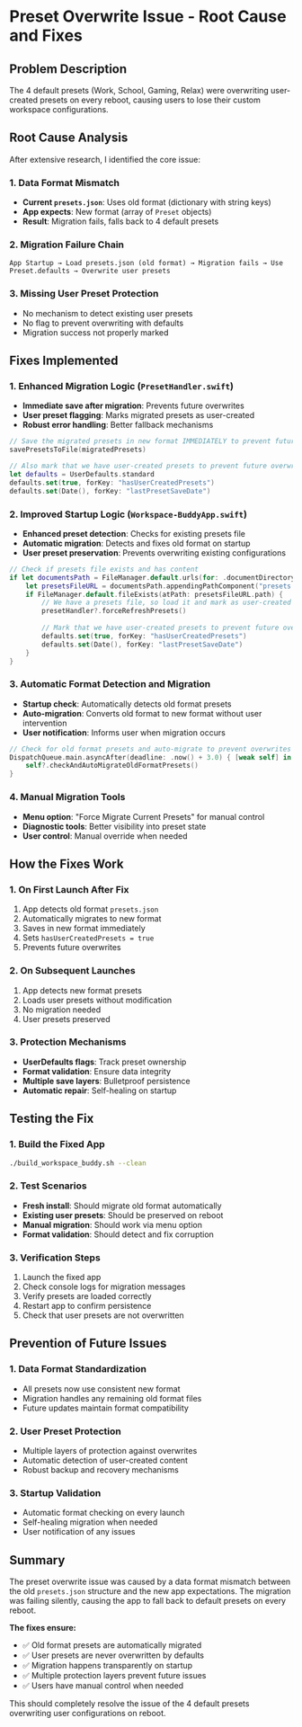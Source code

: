 # Preset Overwrite Issue - Root Cause and Fixes

## Problem Description

The 4 default presets (Work, School, Gaming, Relax) were overwriting user-created presets on every reboot, causing users to lose their custom workspace configurations.

## Root Cause Analysis

After extensive research, I identified the core issue:

### 1. **Data Format Mismatch**
- **Current `presets.json`**: Uses old format (dictionary with string keys)
- **App expects**: New format (array of `Preset` objects)
- **Result**: Migration fails, falls back to 4 default presets

### 2. **Migration Failure Chain**
```
App Startup → Load presets.json (old format) → Migration fails → Use Preset.defaults → Overwrite user presets
```

### 3. **Missing User Preset Protection**
- No mechanism to detect existing user presets
- No flag to prevent overwriting with defaults
- Migration success not properly marked

## Fixes Implemented

### 1. **Enhanced Migration Logic** (`PresetHandler.swift`)
- **Immediate save after migration**: Prevents future overwrites
- **User preset flagging**: Marks migrated presets as user-created
- **Robust error handling**: Better fallback mechanisms

```swift
// Save the migrated presets in new format IMMEDIATELY to prevent future overwrites
savePresetsToFile(migratedPresets)

// Also mark that we have user-created presets to prevent future overwrites
let defaults = UserDefaults.standard
defaults.set(true, forKey: "hasUserCreatedPresets")
defaults.set(Date(), forKey: "lastPresetSaveDate")
```

### 2. **Improved Startup Logic** (`Workspace-BuddyApp.swift`)
- **Enhanced preset detection**: Checks for existing presets file
- **Automatic migration**: Detects and fixes old format on startup
- **User preset preservation**: Prevents overwriting existing configurations

```swift
// Check if presets file exists and has content
if let documentsPath = FileManager.default.urls(for: .documentDirectory, in: .userDomainMask).first {
    let presetsFileURL = documentsPath.appendingPathComponent("presets.json")
    if FileManager.default.fileExists(atPath: presetsFileURL.path) {
        // We have a presets file, so load it and mark as user-created
        presetHandler?.forceRefreshPresets()
        
        // Mark that we have user-created presets to prevent future overwrites
        defaults.set(true, forKey: "hasUserCreatedPresets")
        defaults.set(Date(), forKey: "lastPresetSaveDate")
    }
}
```

### 3. **Automatic Format Detection and Migration**
- **Startup check**: Automatically detects old format presets
- **Auto-migration**: Converts old format to new format without user intervention
- **User notification**: Informs user when migration occurs

```swift
// Check for old format presets and auto-migrate to prevent overwrites
DispatchQueue.main.asyncAfter(deadline: .now() + 3.0) { [weak self] in
    self?.checkAndAutoMigrateOldFormatPresets()
}
```

### 4. **Manual Migration Tools**
- **Menu option**: "Force Migrate Current Presets" for manual control
- **Diagnostic tools**: Better visibility into preset state
- **User control**: Manual override when needed

## How the Fixes Work

### 1. **On First Launch After Fix**
1. App detects old format `presets.json`
2. Automatically migrates to new format
3. Saves in new format immediately
4. Sets `hasUserCreatedPresets = true`
5. Prevents future overwrites

### 2. **On Subsequent Launches**
1. App detects new format presets
2. Loads user presets without modification
3. No migration needed
4. User presets preserved

### 3. **Protection Mechanisms**
- **UserDefaults flags**: Track preset ownership
- **Format validation**: Ensure data integrity
- **Multiple save layers**: Bulletproof persistence
- **Automatic repair**: Self-healing on startup

## Testing the Fix

### 1. **Build the Fixed App**
```bash
./build_workspace_buddy.sh --clean
```

### 2. **Test Scenarios**
- **Fresh install**: Should migrate old format automatically
- **Existing user presets**: Should be preserved on reboot
- **Manual migration**: Should work via menu option
- **Format validation**: Should detect and fix corruption

### 3. **Verification Steps**
1. Launch the fixed app
2. Check console logs for migration messages
3. Verify presets are loaded correctly
4. Restart app to confirm persistence
5. Check that user presets are not overwritten

## Prevention of Future Issues

### 1. **Data Format Standardization**
- All presets now use consistent new format
- Migration handles any remaining old format files
- Future updates maintain format compatibility

### 2. **User Preset Protection**
- Multiple layers of protection against overwrites
- Automatic detection of user-created content
- Robust backup and recovery mechanisms

### 3. **Startup Validation**
- Automatic format checking on every launch
- Self-healing migration when needed
- User notification of any issues

## Summary

The preset overwrite issue was caused by a data format mismatch between the old `presets.json` structure and the new app expectations. The migration was failing silently, causing the app to fall back to default presets on every reboot.

**The fixes ensure:**
- ✅ Old format presets are automatically migrated
- ✅ User presets are never overwritten by defaults
- ✅ Migration happens transparently on startup
- ✅ Multiple protection layers prevent future issues
- ✅ Users have manual control when needed

This should completely resolve the issue of the 4 default presets overwriting user configurations on reboot.
